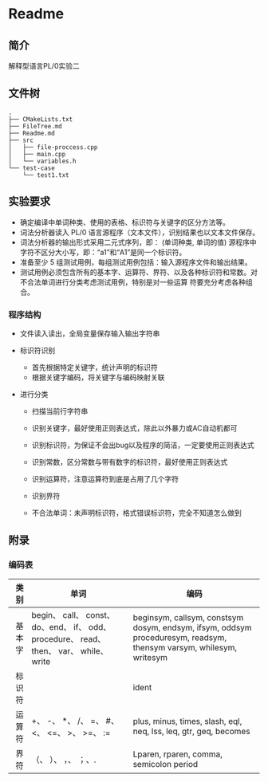 # Readme

## 简介

解释型语言PL/0实验二



## 文件树

```
.
├── CMakeLists.txt
├── FileTree.md
├── Readme.md
├── src
│   ├── file-proccess.cpp
│   ├── main.cpp
│   └── variables.h
└── test-case
    └── test1.txt
```



## 实验要求

- 确定编译中单词种类、使用的表格、标识符与关键字的区分方法等。 
- 词法分析器读入 PL/0 语言源程序（文本文件），识别结果也以文本文件保存。 
- 词法分析器的输出形式采用二元式序列，即： (单词种类, 单词的值) 源程序中字符不区分大小写，即：“a1”和“A1”是同一个标识符。 
- 准备至少 5 组测试用例，每组测试用例包括：输入源程序文件和输出结果。 
- 测试用例必须包含所有的基本字、运算符、界符、以及各种标识符和常数。对不合法单词进行分类考虑测试用例，特别是对一些运算 符要充分考虑各种组合。



### 程序结构

- 文件读入读出，全局变量保存输入输出字符串

- 标识符识别

  - 首先根据特定关键字，统计声明的标识符
  - 根据关键字编码，将关键字与编码映射关联

- 进行分类

  - 扫描当前行字符串
  - 识别关键字，最好使用正则表达式，除此以外暴力或AC自动机都可

  - 识别标识符，为保证不会出bug以及程序的简洁，一定要使用正则表达式
  - 识别常数，区分常数与带有数字的标识符，最好使用正则表达式
  - 识别运算符，注意运算符到底是占用了几个字符
  - 识别界符
  - 不合法单词：未声明标识符，格式错误标识符，完全不知道怎么做到



## 附录

### 编码表

|     类别 | 单词                                                         | 编码                                                         |
| -------: | ------------------------------------------------------------ | ------------------------------------------------------------ |
|   基本字 | begin、 call、 const、 do、end、 if、 odd、procedure、 read、 then、 var、 while、 write | beginsym, callsym, constsym dosym, endsym, ifsym, oddsym proceduresym, readsym, thensym varsym, whilesym, writesym |
| 标 识 符 |                                                              | ident                                                        |
| 运 算 符 | +、 -、 *、 /、 =、 #、 <、 <=、 >、 >=、 :=                 | plus, minus, times, slash, eql, neq, lss, leq, gtr, geq, becomes |
|    界 符 | （、 ）、 ，、 ；、.                                         | Lparen, rparen, comma, semicolon period                      |





 

